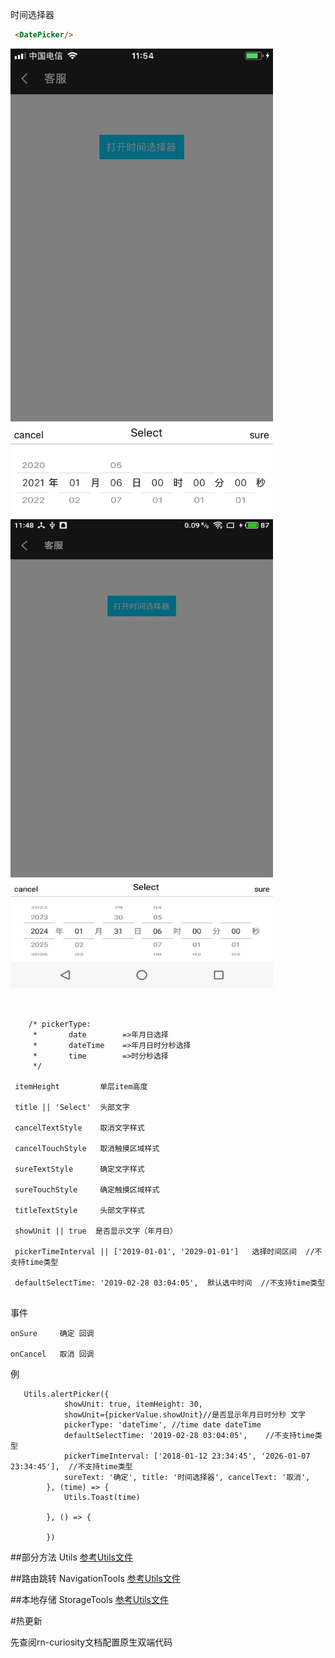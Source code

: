 
时间选择器 
```html
 <DatePicker/>
```
<img  src="src/res/ios_datePicker.png" width="420" height = "750"> <img  src="src/res/android_datePicker.png" width="420" height = "750">


```pickerType || 'dateTime'  类型  

   
    /* pickerType:
     *       date        =>年月日选择
     *       dateTime    =>年月日时分秒选择
     *       time        =>时分秒选择
     */
     
 itemHeight         单层item高度
 
 title || 'Select'  头部文字
 
 cancelTextStyle    取消文字样式
 
 cancelTouchStyle   取消触摸区域样式
 
 sureTextStyle      确定文字样式
 
 sureTouchStyle     确定触摸区域样式
 
 titleTextStyle     头部文字样式
 
 showUnit || true  是否显示文字（年月日）
 
 pickerTimeInterval || ['2019-01-01', '2029-01-01']   选择时间区间  //不支持time类型
 
 defaultSelectTime: '2019-02-28 03:04:05',  默认选中时间  //不支持time类型
 
 ```

 
 
事件
```
onSure     确定 回调

onCancel   取消 回调
```


例

```
   Utils.alertPicker({
            showUnit: true, itemHeight: 30,
            showUnit={pickerValue.showUnit}//是否显示年月日时分秒 文字
            pickerType: 'dateTime', //time date dateTime
            defaultSelectTime: '2019-02-28 03:04:05',    //不支持time类型
            pickerTimeInterval: ['2018-01-12 23:34:45', '2026-01-07 23:34:45'],  //不支持time类型
            sureText: '确定', title: '时间选择器', cancelText: '取消',
        }, (time) => {
            Utils.Toast(time)

        }, () => {

        })
```    


##部分方法 Utils
[参考Utils文件](src/utils/Utils.js)

##路由跳转 NavigationTools
[参考Utils文件](src/utils/NavigationTools.js)

##本地存储 StorageTools
[参考Utils文件](src/utils/StorageTools.js)

#热更新

先查阅rn-curiosity文档配置原生双端代码


